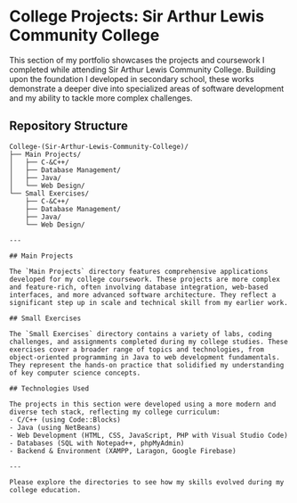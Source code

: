 # College Projects: Sir Arthur Lewis Community College

This section of my portfolio showcases the projects and coursework I completed while attending Sir Arthur Lewis Community College. Building upon the foundation I developed in secondary school, these works demonstrate a deeper dive into specialized areas of software development and my ability to tackle more complex challenges.

## Repository Structure

```
College-(Sir-Arthur-Lewis-Community-College)/
├── Main Projects/
│   ├── C-&C++/
│   ├── Database Management/
│   ├── Java/
│   └── Web Design/
└── Small Exercises/
    ├── C-&C++/
    ├── Database Management/
    ├── Java/
    └── Web Design/

---

## Main Projects

The `Main Projects` directory features comprehensive applications developed for my college coursework. These projects are more complex and feature-rich, often involving database integration, web-based interfaces, and more advanced software architecture. They reflect a significant step up in scale and technical skill from my earlier work.

## Small Exercises

The `Small Exercises` directory contains a variety of labs, coding challenges, and assignments completed during my college studies. These exercises cover a broader range of topics and technologies, from object-oriented programming in Java to web development fundamentals. They represent the hands-on practice that solidified my understanding of key computer science concepts.

## Technologies Used

The projects in this section were developed using a more modern and diverse tech stack, reflecting my college curriculum:
- C/C++ (using Code::Blocks)
- Java (using NetBeans)
- Web Development (HTML, CSS, JavaScript, PHP with Visual Studio Code)
- Databases (SQL with Notepad++, phpMyAdmin)
- Backend & Environment (XAMPP, Laragon, Google Firebase)

---

Please explore the directories to see how my skills evolved during my college education.

